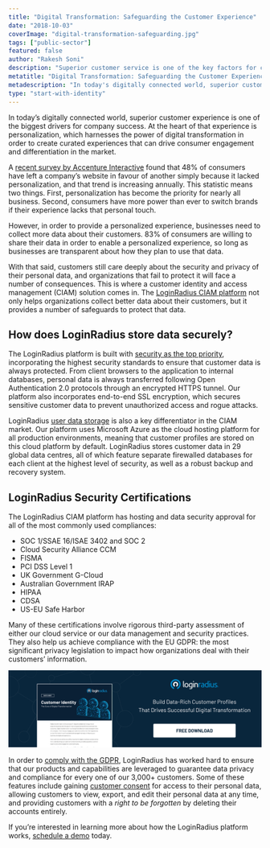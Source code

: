 ```yaml
---
title: "Digital Transformation: Safeguarding the Customer Experience"
date: "2018-10-03"
coverImage: "digital-transformation-safeguarding.jpg"
tags: ["public-sector"]
featured: false
author: "Rakesh Soni"
description: "Superior customer service is one of the key factors for company success in today's digitally linked world. Personalization, which harnesses the power of digital transformation in order to create curated interactions that can fuel customer engagement and market differentiation, is at the core of the experience."
metatitle: "Digital Transformation: Safeguarding the Customer Experience | LoginRadius"
metadescription: "In today's digitally connected world, superior customer service is one of the key factors for company success in today's digitally linked world."
type: "start-with-identity"
---
```


In today’s digitally connected world, superior customer experience is one of the biggest drivers for company success. At the heart of that experience is personalization, which harnesses the power of digital transformation in order to create curated experiences that can drive consumer engagement and differentiation in the market.

A [recent survey by Accenture Interactive](https://www.accenture.com/t20180503T034117Z__w__/nl-en/_acnmedia/PDF-77/Accenture-Pulse-Survey.pdf) found that 48% of consumers have left a company’s website in favour of another simply because it lacked personalization, and that trend is increasing annually. This statistic means two things. First, personalization has become the priority for nearly all business. Second, consumers have more power than ever to switch brands if their experience lacks that personal touch.

However, in order to provide a personalized experience, businesses need to collect more data about their customers. 83% of consumers are willing to share their data in order to enable a personalized experience, so long as businesses are transparent about how they plan to use that data.

With that said, customers still care deeply about the security and privacy of their personal data, and organizations that fail to protect it will face a number of consequences. This is where a customer identity and access management (CIAM) solution comes in. The [LoginRadius CIAM platform](https://www.loginradius.com/) not only helps organizations collect better data about their customers, but it provides a number of safeguards to protect that data.

## How does LoginRadius store data securely?

The LoginRadius platform is built with [security as the top priority](https://www.loginradius.com/security/), incorporating the highest security standards to ensure that customer data is always protected. From client browsers to the application to internal databases, personal data is always transferred following Open Authentication 2.0 protocols through an encrypted HTTPS tunnel. Our platform also incorporates end-to-end SSL encryption, which secures sensitive customer data to prevent unauthorized access and rogue attacks.

LoginRadius [user data storage](https://www.loginradius.com/resource/loginradius-ciam-user-data-storage/) is also a key differentiator in the CIAM market. Our platform uses Microsoft Azure as the cloud hosting platform for all production environments, meaning that customer profiles are stored on this cloud platform by default. LoginRadius stores customer data in 29 global data centres, all of which feature separate firewalled databases for each client at the highest level of security, as well as a robust backup and recovery system.

## LoginRadius Security Certifications

The LoginRadius CIAM platform has hosting and data security approval for all of the most commonly used compliances:

- SOC 1/SSAE 16/ISAE 3402 and SOC 2
- Cloud Security Alliance CCM
- FISMA
- PCI DSS Level 1
- UK Government G-Cloud
- Australian Government IRAP
- HIPAA
- CDSA
- US-EU Safe Harbor

Many of these certifications involve rigorous third-party assessment of either our cloud service or our data management and security practices. They also help us achieve compliance with the EU GDPR: the most significant privacy legislation to impact how organizations deal with their customers’ information.

[![core-of-digital-transformation](core-of-digital-transformation.png)](https://www.loginradius.com/resource/customer-identity-the-core-of-digital-transformation/)

In order to [comply with the GDPR](https://www.loginradius.com/resource/loginradius-and-gdpr-compliance/), LoginRadius has worked hard to ensure that our products and capabilities are leveraged to guarantee data privacy and compliance for every one of our 3,000+ customers. Some of these features include gaining [customer consent](https://www.loginradius.com/blog/2017/10/ciam-solves-gdpr-customer-consent) for access to their personal data, allowing customers to view, export, and edit their personal data at any time, and providing customers with a _right to be forgotten_ by deleting their accounts entirely.

If you’re interested in learning more about how the LoginRadius platform works, [schedule a demo](https://www.loginradius.com/schedule-demo/) today.

